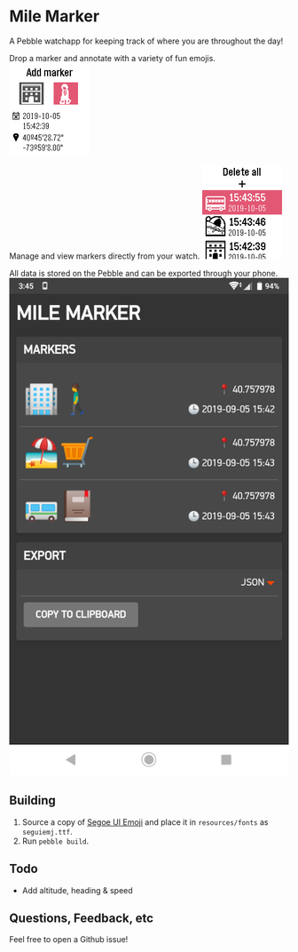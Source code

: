 Mile Marker
===========

A Pebble watchapp for keeping track of where you are throughout the day!

Drop a marker and annotate with a variety of fun emojis.
![Adding a marker](/img/adding-a-marker.png)

Manage and view markers directly from your watch.
![Managing markers](/img/managing-markers.png)

All data is stored on the Pebble and can be exported through your phone.
![Exporting markers](/img/exporting-markers.png)

Building
--------

1. Source a copy of [Segoe UI Emoji](https://docs.microsoft.com/en-us/typography/font-list/segoe_ui_emoji) and place it in `resources/fonts` as `seguiemj.ttf`.
2. Run `pebble build`.

Todo
----

- Add altitude, heading & speed

Questions, Feedback, etc
------------------------

Feel free to open a Github issue!
